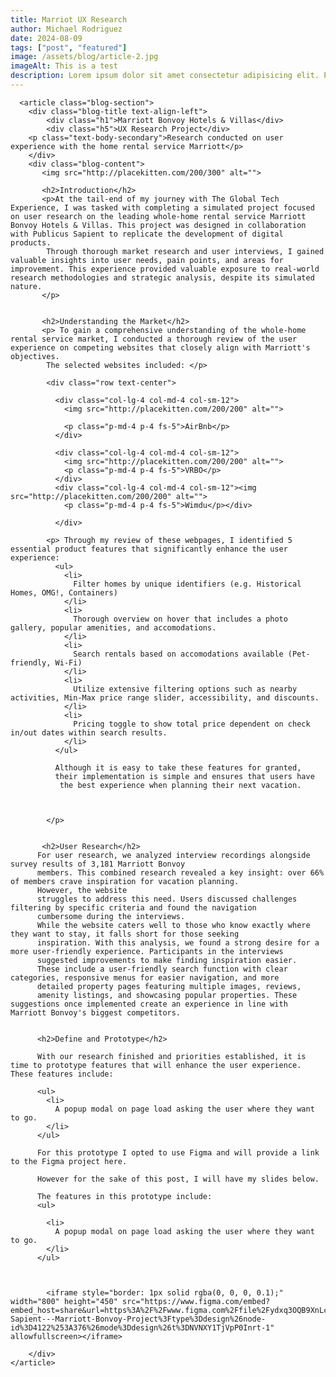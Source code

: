 ```yaml
---
title: Marriot UX Research
author: Michael Rodriguez
date: 2024-08-09
tags: ["post", "featured"]
image: /assets/blog/article-2.jpg
imageAlt: This is a test
description: Lorem ipsum dolor sit amet consectetur adipisicing elit. Perferendis accusantium sit illo neque rem omnis quaerat, nam similique vitae delectus ad magni vel quo maxime, magnam placeat. Reprehenderit, distinctio aliquam?
---      
```

      
      
      <article class="blog-section">
        <div class="blog-title text-align-left">
            <div class="h1">Marriott Bonvoy Hotels & Villas</div>
            <div class="h5">UX Research Project</div>
        <p class="text-body-secondary">Research conducted on user experience with the home rental service Marriott</p>
        </div>
        <div class="blog-content">
           <img src="http://placekitten.com/200/300" alt=""> 

           <h2>Introduction</h2>
           <p>At the tail-end of my journey with The Global Tech Experience, I was tasked with completing a simulated project focused on user research on the leading whole-home rental service Marriott Bonvoy Hotels & Villas. This project was designed in collaboration with Publicus Sapient to replicate the development of digital products. 
            Through thorough market research and user interviews, I gained valuable insights into user needs, pain points, and areas for improvement. This experience provided valuable exposure to real-world research methodologies and strategic analysis, despite its simulated nature.
           </p>


           <h2>Understanding the Market</h2>
           <p> To gain a comprehensive understanding of the whole-home rental service market, I conducted a thorough review of the user experience on competing websites that closely align with Marriott's objectives. 
            The selected websites included: </p>

            <div class="row text-center">
              
              <div class="col-lg-4 col-md-4 col-sm-12">
                <img src="http://placekitten.com/200/200" alt="">
              
                <p class="p-md-4 p-4 fs-5">AirBnb</p>
              </div>
              
              <div class="col-lg-4 col-md-4 col-sm-12">
                <img src="http://placekitten.com/200/200" alt="">
                <p class="p-md-4 p-4 fs-5">VRBO</p>
              </div>
              <div class="col-lg-4 col-md-4 col-sm-12"><img src="http://placekitten.com/200/200" alt="">
                <p class="p-md-4 p-4 fs-5">Wimdu</p></div>
            
              </div>

            <p> Through my review of these webpages, I identified 5 essential product features that significantly enhance the user experience:
              <ul>
                <li>
                  Filter homes by unique identifiers (e.g. Historical Homes, OMG!, Containers)
                </li>
                <li>
                  Thorough overview on hover that includes a photo gallery, popular amenities, and accomodations.
                </li>
                <li>
                  Search rentals based on accomodations available (Pet-friendly, Wi-Fi)
                </li>
                <li>
                  Utilize extensive filtering options such as nearby activities, Min-Max price range slider, accessibility, and discounts.
                </li>
                <li>
                  Pricing toggle to show total price dependent on check in/out dates within search results.
                </li>
              </ul>

              Although it is easy to take these features for granted, 
              their implementation is simple and ensures that users have
               the best experience when planning their next vacation.
    


            </p>


           <h2>User Research</h2>
          For user research, we analyzed interview recordings alongside survey results of 3,181 Marriott Bonvoy
          members. This combined research revealed a key insight: over 66% of members crave inspiration for vacation planning.
          However, the website
          struggles to address this need. Users discussed challenges filtering by specific criteria and found the navigation
          cumbersome during the interviews.
          While the website caters well to those who know exactly where they want to stay, it falls short for those seeking
          inspiration. With this analysis, we found a strong desire for a more user-friendly experience. Participants in the interviews
          suggested improvements to make finding inspiration easier.
          These include a user-friendly search function with clear categories, responsive menus for easier navigation, and more
          detailed property pages featuring multiple images, reviews,
          amenity listings, and showcasing popular properties. These suggestions once implemented create an experience in line with Marriott Bonvoy's biggest competitors. 


          <h2>Define and Prototype</h2>

          With our research finished and priorities established, it is time to prototype features that will enhance the user experience. These features include:
          
          <ul>
            <li>
              A popup modal on page load asking the user where they want to go.
            </li>
          </ul>
          
          For this prototype I opted to use Figma and will provide a link to the Figma project here. 
          
          However for the sake of this post, I will have my slides below.

          The features in this prototype include:
          <ul>

            <li>
              A popup modal on page load asking the user where they want to go.
            </li>
          </ul>
          


            <iframe style="border: 1px solid rgba(0, 0, 0, 0.1);" width="800" height="450" src="https://www.figma.com/embed?embed_host=share&url=https%3A%2F%2Fwww.figma.com%2Ffile%2Fydxq3OQB9XnLcNYZqpCqyv%2FPublicus-Sapient---Marriott-Bonvoy-Project%3Ftype%3Ddesign%26node-id%3D4122%253A376%26mode%3Ddesign%26t%3DNVNXY1TjVpP0Inrt-1" allowfullscreen></iframe>

        </div>
    </article>